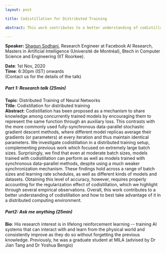 ```yaml
---
layout: post

title: Codistillation for Distributed Training

abstract: This work contributes to a better understanding of codistillation and how to best take advantage of it in a distributed computing environment.

---
```


**Speaker:** <a href="https://shagunsodhani.com/" target="_blank">Shagun Sodhani</a>, Research Engineer at Facebook AI Research, Masters in Artificial Intelligence (Université de Montréal), Btech in Computer Science and Engineering (IIT Roorkee). <br>

<!--**Type:** Own PhD Research<br> -->
**Date**: 1st Nov, 2020<br>
**Time**: 6:30pm (IST) onwards <br>
(Contact us for the details of the talk)<br>

##### Part 1: Research talk (25min)

**Topic**: Distributed Training of Neural Networks <br>
**Title**: Codistillation for distributed training <br>
**Abstract**: Codistillation has been proposed as a mechanism to share knowledge among concurrently trained models by encouraging them to represent the same function through an auxiliary loss. This contrasts with the more commonly used fully-synchronous data-parallel stochastic gradient descent methods, where different model replicas average their gradients (or parameters) at every iteration and thus maintain identical parameters. We investigate codistillation in a distributed training setup, complementing previous work which focused on extremely large batch sizes. Surprisingly, we find that even at moderate batch sizes, models trained with codistillation can perform as well as models trained with synchronous data-parallel methods, despite using a much weaker synchronization mechanism. These findings hold across a range of batch sizes and learning rate schedules, as well as different kinds of models and datasets. Obtaining this level of accuracy, however, requires properly accounting for the regularization effect of codistillation, which we highlight through several empirical observations. Overall, this work contributes to a better understanding of codistillation and how to best take advantage of it in a distributed computing environment.<br>

##### Part2: Ask me anything (25min)

**Bio**: His research interest is in lifelong reinforcement learning -- training AI systems that can interact with and learn from the physical world and consistently improve as they do so without forgetting the previous knowledge. Previously, he was a graduate student at MILA (advised by Dr Jian Tang and Dr Yoshua Bengio)<br>

<!--**Slide:** [Link](https://drive.google.com/file/d/1bvzZSB9BrHcEV0idbWQN_oo45o1zfdLg/view?usp=sharing) <br>-->
<!--**Video:** [Youtube](https://www.youtube.com/watch?v=pBt0S221QRA&feature=youtu.be) <br>
<iframe width="560" height="315" src="https://www.youtube.com/embed/pBt0S221QRA" frameborder="0" allow="accelerometer; autoplay; clipboard-write; encrypted-media; gyroscope; picture-in-picture" allowfullscreen></iframe>-->

